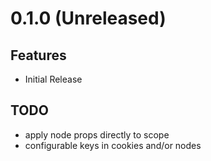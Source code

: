 # 0.1.0 (Unreleased)

## Features

* Initial Release

## TODO

* apply node props directly to scope
* configurable keys in cookies and/or nodes
